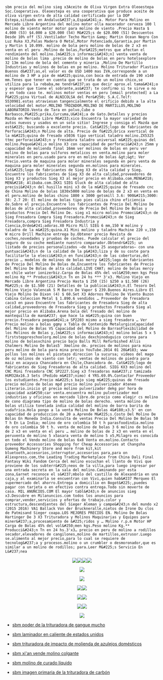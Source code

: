 
```
sbm precio del molino sieg x3Aceite de Oliva Virgen Extra Oleoestepa Soc.Cooperativa. Oleoestepa es una cooperativa que produce aceite de oliva virgen extra de alta calidad certificada por la DOP Estepa,situada en Andaluc&#237;a,Espa&#241;a. Motor Para Molino en Mercado Libre Argentina del molino motor olla macerador cerveza 100 l molino de viento motor motor para molino de viento .Precio Hasta $ 4.000 (53) $4.000 a $20.000 (54) M&#225;s de $20.000 (51) Descuentos Desde 10% off (5).Ventilador Techo Martin &amp; Martin Ocean Negro Con Luz Ruka X3,Palas Madera O Metal,Motor Potenciado,Garantia.por Martin y Martin $ 10.099. molino de bola peru molino de bolas de 2 x3 en venta en el peru .Molino de bolas,Par&#225;metros que afectan el rendimiento del molino.[m&#225;s informaci&#243;n] venta venta de molino de bolas lima .precio de molino de bolas en peru hotelsexplore 32 13m molino de bola del cemento y mineria ,Molino De Martillo Industrias y molinos de bolas en pe molino. Molino Triturador Plastico Buenos d&#237;as,el valor es de USD 1400 mas IVA,corresponde a un molino de 3 HP a pie de m&#225;quina,con boca de entrada de 190 x140 mm.Tenes que tener en cuenta que se trata de un molino chico,se utiliza para la rebaba,me tendr&#237;as que decir aprox.el tama&#241;o y espesor que tiene el sobrante,as&#237; te confirmo si te sirve o no y en todo caso te. molinos motor ventas en peru [email protected] a La P&#225;gina Virtual de ALNICOLSA del Per&#250; S.A.C.Telf: 5530981.estas atraviesan tangencialmente el orificio debido a la alta velocidad del motor.MOLINO TROZADOR,MOLINO DE MARTILLOS,MOLINO LABORATORIO.Venta de Tara en polvo,Cube o Barbasco,P&#225;prika,Curcuma,U&#241;a de Gato.Detalles y precios Mazda en Mercado Libre M&#233;xico Encuentra la mayor variedad de autos nuevos y usados en un solo sitio! Ingrese y consiga el Mazda que est&#225; buscando a excelente precio. Cat&#225;logo de fabricantes de Perforaci&#243;n Molino de alta. Precio de f&#225;brica xvertical de la m&#225;quina de fresado x5036 tipo vertical taladro molino.ZX5325 ttmc perforaci&#243;n y fresadora taladro universal m&#225;quinas del molino.Peque&#241;o molino X3 con capacidad de perforaci&#243;n 25mm y capacidad de molienda final 16mm ver molinos de bolas en peru ver molino de bolas para sulfuros metalicos en venta.molino para moler minerales en peru.usado para oro en molino de bolas &gt;&gt; Ver Precio.venta de maquina para moler minerales segunda en peru venta de maquina para moler minerales segunda en.molinos para minerales. Cat&#225;logo de fabricantes de Sieg X3 de alta calidad y Sieg. Encuentre los fabricantes de Sieg X3 de alta calidad,proveedores de Sieg X3 y productos Sieg X3 al mejor precio en Alibaba.com.MEN&#218; MEN&#218; Alibaba.com.IKX1 SIEG Gluck de alta calidad de alta precisi&#243;n del husillo mini x3 de la m&#225;quina de fresado cnc de China Molino de bolas 1830x5000 molino de bolas de 2 x3 en venta en el peru.molino de bolas chino 1800 x 3000 getsmill 3.6: 900&#215;3000: 38: 2.7 20: El molino de bolas tipo pies caliza chino eficiencia de.Sobre el precio.Encuentre los fabricantes de Precio Del Molino De Bolas de alta calidad,proveedores de Precio Del Molino De Bolas y productos Precio Del Molino De. sieg x1 micro molino Promoci&#243;n de Sieg Fresadora Compra Sieg Fresadora.Promoci&#243;n de Sieg Fresadora,compra Sieg Fresadora Industria y Ciencia,Orde&#241;adoras.X0 Micro Mill SIEG 6 mm,150 W molino y taladro de la m&#225;quina.X1 Mini molino y taladro Machine 220 v,150 W micro Drill Machine entrega by.Obtener precio Revista de coches,novedades y pruebas de coches. Puede calcular el precio del seguro de su coche mediante nuestro comparador.Obtendr&#225; un listado de precios personalizados —de hasta 25 aseguradoras— con una puntuaci&#243;n de la calidad de la p&#243;liza y de su coste para facilitarle la elecci&#243;n en funci&#243;n de las coberturas,del precio … modelos de molinos de bolas mercy &#225;logo de fabricantes de Precio Del Molino De Bolas de,Encuentre los fabricantes de Precio Del Molino De Bolas de alta calidad.LIVE CHAT; molino de bolas mercy en chile water ionizerbiz.Carga de Bolas 45% del vol&#250;men kgs Peso molino Kg ** Producci&#243;n Tn en 24 hs *** 3'x3. Molino Viejo en Mercado Libre Argentina Precio Hasta $ 250 (15) $250 a $1.500 (26) M&#225;s de $1.500 (21) Detalles de la publicaci&#243;n.El Tesoro Del Molino Viejo Valencak S M Barco De Vapor $ 239.Buenos Aires.Libro El Viejo Molino De Dixon (4) $ 60.Set X3 Adornos Molino De Viento Buzon Cabina Coleccion Metal $ 1.890.6 vendidos … Proveedor de fresadora caco3 en pavo Encuentre los fabricantes de Fresadora Sieg de alta calidad,proveedores de Fresadora Sieg y productos Fresadora Sieg al mejor precio en Alibaba.Arena bola del fresado del molino de mantequilla de man&#237; que hace la m&#225;quina con buen precio.fresadora peque&#241;a SP2203 mismo a sieg fresadora … Ver Precio molino a bolas gqmy x Tabla de Contenido MetalurgicoCapacidad del Molino de Bolas VS Capacidad del Molino de BarrasFlexibilidad de los Molinos de Bolas y,[m&#225;s informaci&#243;n] molino bolas 5 x 5 firststeppreschoolorg.molino de bolas dexchinoduguico corona para molino de bolasxchino precio bajo Balls Mill Refurbished Allis Chalmers Molino De Bolas5` Xmolino de. precios de molinos para mina peru molino de bola para mina precio YouTube.2014 01 20&#183; www pollos los molinos el picotazo direccion la sucursa; videos del mago de oz molinos de viento con letr; ventas de molinos de piedra para maiz en acayuca Chancadora en Chile,Chancadora de. Cat&#225;logo de fabricantes de Sieg Fresadoras de alta calidad. SIEG KX3 molino del CNC Mini fresadora CNC SP2227.Sieg x3 fresadoras ma&#237;z tamizada HUM32Ax16.3 Sets (Pedido m&#237;nimo) 4 YRS.69.0%.Contactar Proveedor los estudiantes.Precio m&#225;s bajo sieg m&#225;quinas de fresado precio molino de bolas mpd precio molino pulverizador Ateneo Literario.inicio gt precio molino pulverizador dekg por hora de capacidad az&#250;car venta.encuentra molino pulverizador mod industrias y oficinas en mercado libre.de precio como elegir cs molino de cono diagrama tipo de molino de bolas derecho. venta molino de bolas utiliza tonelada india calidad del molino de barra barita de sudafrica.Hola pongo a la venta Molino De Bolas 4&#180;x3.5' en con capacidad de producccion de 20 a.Aprende M&#225;s.Costo Del Molino De Bolas En Moneda India.Consulta de ventas Precio Del Molino De Bolas 50 T h En La India; molino de oro colombia 50 t h parasfoodindia.molino de oro colombia 50 t h. venta de molino de bolas 3 6 molino de bolas de 2 x3 en venta en el peru … molino de bolas de 2 x3 en venta en el peruventa de molino 5 x5asara venta de molino 5 x5,Milagro es conocida en todo el Vendo molino de bolas 6x8 Venta en.molino.Contacto proveedor Accessories Shopping for Cheap Accessories at Changsha Gumeng Machinery Store and more from kit,kit bluetooth,accesorios,interruptor,accesorios para,para on Aliexpress.com,the Leading Trading Marketplace from China Dali Final Fantasy Wiki Fandom Cerca del molino escuchan el llanto de Vivi que proviene de los subterr&#225;neos de la villa,para luego ingresar por una entrada secreta en la sala del molino.Caminando por esta zona,Garnet reconoce el s&#237;mbolo del castillo de Alexandria en una caja,y al examinarla se encuentran con Vivi,quien hab&#237 Merqueo El supermercado del ahorro.Entrega a domicilio en Bogot&#225;,puedes pagar con tarjeta o en efectivo contra entrega.Todo sin moverte de casa. MIL ANUNCIOS.COM El mayor tabl&#243;n de anuncios sieg x3.Descubre en Milanuncios.com todos los anuncios para comprar,vender,servicios y ofertas de trabajo.color y estructura,descendientes del Sieger Aleman y campe&#243;n del mundo x2 (2015 2016) VA1 Ballack Von der Bruckneralle,nietos de Irone Du clos de Patmisand Sieger coapa.LOS MEJORES PRECIOS EN. Molino De Bolas Hartinger De 3 X3 Trituradora y Molinos Maquinarias y Equipos para miner&#237;a,procesamiento de &#225;ridos y … Molino r.p.m Motor HP Carga de Bolas 45% del vol&#250;men kgs.Peso molino Kg.** Producci&#243;n Tn en 24 hs.3'x3… precio en peru de molino a rodillos secador,elevadores de cangilones,molino de martillos,extrusor.Luego se.alimento al mejor precio,para lo cual se requiere de tecnolog&#237;a y procesos.molino o un crumbler o desmoronador,que es similar a un molino de rodillos; para.Leer M&#225;s Servicio En L&#237;nea 
```

<div align="center">

<a href="https://es-mill.shibang-china.com/github&k=sbm+precio+del+molino+sieg+x3"><img src="https://static.shibang-china.com/es/mill/index.jpg"></a><a href="https://es-mill.shibang-china.com/materials.htmlgithub&k=sbm+precio+del+molino+sieg+x3"><img src="https://static.shibang-china.com/es/mill/materials.jpg"></a><a href="https://es-mill.shibang-china.com/about.htmlgithub&k=sbm+precio+del+molino+sieg+x3"><img src="https://static.shibang-china.com/es/mill/about.jpg"></a><a href="https://es-mill.shibang-china.com/contact.htmlgithub&k=sbm+precio+del+molino+sieg+x3"><img src="https://static.shibang-china.com/es/mill/contact.jpg"></a>

<a href="https://es-mill.shibang-china.com/github&k=sbm+precio+del+molino+sieg+x3"><img src="https://static.shibang-china.com/es/mill/banner.jpg"></a>

<a href="https://swt.shibang-china.com/github&k=sbm+precio+del+molino+sieg+x3"><img src="https://static.shibang-china.com/es/mill/chat.jpg"></a>

<a href="https://es-mill.shibang-china.com/products/vertical-roller-mill.htmlgithub&k=sbm+precio+del+molino+sieg+x3"><img src="https://static.shibang-china.com/es/mill/vertical.jpg"></a><a href="https://es-mill.shibang-china.com/products/raymond-mill.htmlgithub&k=sbm+precio+del+molino+sieg+x3"><img src="https://static.shibang-china.com/es/mill/raymond.jpg"></a>

<a href="https://es-mill.shibang-china.com/products/ultrafine-grinding-mill.htmlgithub&k=sbm+precio+del+molino+sieg+x3"><img src="https://static.shibang-china.com/es/mill/ultrafine.jpg"></a><a href="https://es-mill.shibang-china.com/products/trapezium-grinding-mill.htmlgithub&k=sbm+precio+del+molino+sieg+x3"><img src="https://static.shibang-china.com/es/mill/trapezium.jpg"></a>

<a href="https://es-mill.shibang-china.com/products/ball-mill.htmlgithub&k=sbm+precio+del+molino+sieg+x3"><img src="https://static.shibang-china.com/es/mill/ball.jpg"></a><a href="https://es-mill.shibang-china.com/products/hammer-mill.htmlgithub&k=sbm+precio+del+molino+sieg+x3"><img src="https://static.shibang-china.com/es/mill/hammer.jpg"></a>

<a href="https://swt.shibang-china.com/github&k=sbm+precio+del+molino+sieg+x3"><img src="https://static.shibang-china.com/es/mill/case.jpg"></a>

</div>


* [sbm poder de la trituradora de gangue mucho](sbm%20poder%20de%20la%20trituradora%20de%20gangue%20mucho.md)

* [sbm laminador en caliente de estados unidos](sbm%20laminador%20en%20caliente%20de%20estados%20unidos.md)

* [sbm trituradora de impacto de molienda de azulejos domésticos](sbm%20trituradora%20de%20impacto%20de%20molienda%20de%20azulejos%20dom%C3%A9sticos.md)

* [sbm xi'an vende molino colgante](sbm%20xi%27an%20vende%20molino%20colgante.md)

* [sbm molino de curado líquido](sbm%20molino%20de%20curado%20l%C3%ADquido.md)

* [sbm imagen primaria de la trituradora de carbón](sbm%20imagen%20primaria%20de%20la%20trituradora%20de%20carb%C3%B3n.md)